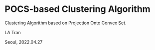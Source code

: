 # POCS-based Clustering Algorithm 

Clustering Algorithm based on Projection Onto Convex Set.

LA Tran

Seoul, 2022.04.27
